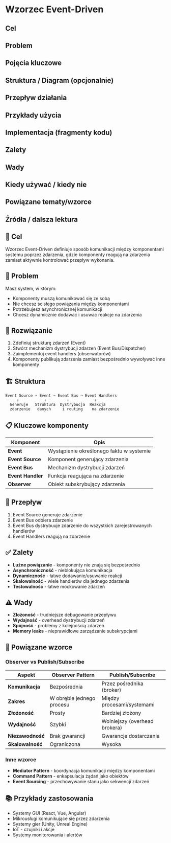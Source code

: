 # Wzorzec Event-Driven

## Cel

## Problem

## Pojęcia kluczowe

## Struktura / Diagram (opcjonalnie)

## Przepływ działania

## Przykłady użycia

## Implementacja (fragmenty kodu)

## Zalety

## Wady

## Kiedy używać / kiedy nie

## Powiązane tematy/wzorce

## Źródła / dalsza lektura


## 📝 Cel
Wzorzec Event-Driven definiuje sposób komunikacji między komponentami systemu poprzez zdarzenia, gdzie komponenty reagują na zdarzenia zamiast aktywnie kontrolować przepływ wykonania.

## 🎯 Problem
Masz system, w którym:
- Komponenty muszą komunikować się ze sobą
- Nie chcesz ścisłego powiązania między komponentami
- Potrzebujesz asynchronicznej komunikacji
- Chcesz dynamicznie dodawać i usuwać reakcje na zdarzenia

## 🔧 Rozwiązanie
1. Zdefiniuj strukturę zdarzeń (Event)
2. Stwórz mechanizm dystrybucji zdarzeń (Event Bus/Dispatcher)
3. Zaimplementuj event handlers (obserwatorów)
4. Komponenty publikują zdarzenia zamiast bezpośrednio wywoływać inne komponenty

## 🏗️ Struktura
```
Event Source → Event → Event Bus → Event Handlers
     ↓           ↓         ↓           ↓
  Generuje   Struktura  Dystrybucja  Reakcja
  zdarzenie   danych     i routing    na zdarzenie
```

## 📋 Kluczowe komponenty

| Komponent | Opis |
|-----------|------|
| **Event** | Wystąpienie określonego faktu w systemie |
| **Event Source** | Komponent generujący zdarzenia |
| **Event Bus** | Mechanizm dystrybucji zdarzeń |
| **Event Handler** | Funkcja reagująca na zdarzenie |
| **Observer** | Obiekt subskrybujący zdarzenia |

## 🔄 Przepływ
1. Event Source generuje zdarzenie
2. Event Bus odbiera zdarzenie
3. Event Bus dystrybuuje zdarzenie do wszystkich zarejestrowanych handlerów
4. Event Handlers reagują na zdarzenie

## ✅ Zalety
- **Luźne powiązanie** - komponenty nie znają się bezpośrednio
- **Asynchroniczność** - nieblokująca komunikacja
- **Dynamiczność** - łatwe dodawanie/usuwanie reakcji
- **Skalowalność** - wiele handlerów dla jednego zdarzenia
- **Testowalność** - łatwe mockowanie zdarzeń

## ⚠️ Wady
- **Złożoność** - trudniejsze debugowanie przepływu
- **Wydajność** - overhead dystrybucji zdarzeń
- **Spójność** - problemy z kolejnością zdarzeń
- **Memory leaks** - nieprawidłowe zarządzanie subskrypcjami

## 🔗 Powiązane wzorce

### Observer vs Publish/Subscribe

| Aspekt | Observer Pattern | Publish/Subscribe |
|--------|------------------|-------------------|
| **Komunikacja** | Bezpośrednia | Przez pośrednika (broker) |
| **Zakres** | W obrębie jednego procesu | Między procesami/systemami |
| **Złożoność** | Prosty | Bardziej złożony |
| **Wydajność** | Szybki | Wolniejszy (overhead brokera) |
| **Niezawodność** | Brak gwarancji | Gwarancje dostarczania |
| **Skalowalność** | Ograniczona | Wysoka |

### Inne wzorce
- **Mediator Pattern** - koordynacja komunikacji między komponentami
- **Command Pattern** - enkapsulacja żądań jako obiektów
- **Event Sourcing** - przechowywanie stanu jako sekwencji zdarzeń

## 📚 Przykłady zastosowania
- Systemy GUI (React, Vue, Angular)
- Mikrousługi komunikujące się przez zdarzenia
- Systemy gier (Unity, Unreal Engine)
- IoT - czujniki i akcje
- Systemy monitorowania i alertów

